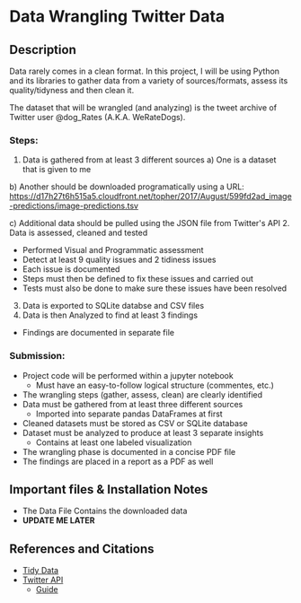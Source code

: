 # Data Wrangling Twitter Data
<Project Subtitle>

## Description

Data rarely comes in a clean format. In this project, I will be using Python and
its libraries to gather data from a variety of sources/formats, assess its
quality/tidyness and then clean it.

The dataset that will be wrangled (and analyzing) is the tweet archive of
Twitter user @dog_Rates (A.K.A. WeRateDogs).

### Steps:

1. Data is gathered from at least 3 different sources
  a) One is a dataset that is given to me

  b) Another should be downloaded programatically using a URL: https://d17h27t6h515a5.cloudfront.net/topher/2017/August/599fd2ad_image-predictions/image-predictions.tsv

  c) Additional data should be pulled using the JSON file from Twitter's API
2. Data is assessed, cleaned and tested
  * Performed Visual and Programmatic assessment
  * Detect at least 9 quality issues and 2 tidiness issues
  * Each issue is documented
  * Steps must then be defined to fix these issues and carried out
  * Tests must also be done to make sure these issues have been resolved
3. Data is exported to SQLite databse and CSV files
4. Data is then Analyzed to find at least 3 findings
  * Findings are documented in separate file


### Submission:

* Project code will be performed within a jupyter notebook
  * Must have an easy-to-follow logical structure (commentes, etc.)
* The wrangling steps (gather, assess, clean) are clearly identified
* Data must be gathered from at least three different sources
  * Imported into separate pandas DataFrames at first
* Cleaned datasets must be stored as CSV or SQLite database
* Dataset must be analyzed to produce at least 3 separate insights
  * Contains at least one labeled visualization
* The wrangling phase is documented in a concise PDF file
* The findings are placed in a report as a PDF as well

## Important files & Installation Notes

* The Data File Contains the downloaded data
* **UPDATE ME LATER**

## References and Citations

* [Tidy Data](https://cran.r-project.org/web/packages/tidyr/vignettes/tidy-data.html)
* [Twitter API](http://www.tweepy.org/)
  * [Guide](https://www.slickremix.com/docs/how-to-get-api-keys-and-tokens-for-twitter/)
